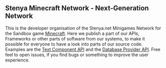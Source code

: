 ## Stenya Minecraft Network - Next-Generation Network

This is the developer organisation of the Stenya.net Minigames Network for the Sandbox game [Minecraft](https://de.wikipedia.org/wiki/Minecraft). Here we publish a part of our APIs, Frameworks or other parts of software from our systems, to make it possible for everyone to have a look into parts of our source code. Examples are the [Text Component API](https://github.com/Stenya-Network/text-component-api) and the [Database Provider API](https://github.com/Stenya-Network/database-provider). Free feel to open issues, if you find bugs or something to improve the user experience.
